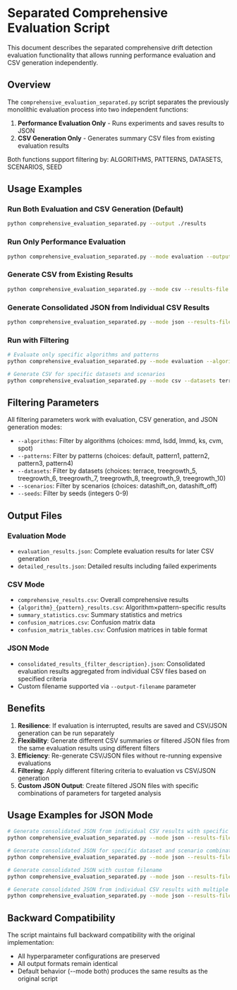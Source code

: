 # Separated Comprehensive Evaluation Script

This document describes the separated comprehensive drift detection evaluation functionality that allows running performance evaluation and CSV generation independently.

## Overview

The `comprehensive_evaluation_separated.py` script separates the previously monolithic evaluation process into two independent functions:

1. **Performance Evaluation Only** - Runs experiments and saves results to JSON
2. **CSV Generation Only** - Generates summary CSV files from existing evaluation results

Both functions support filtering by: ALGORITHMS, PATTERNS, DATASETS, SCENARIOS, SEED

## Usage Examples

### Run Both Evaluation and CSV Generation (Default)
```bash
python comprehensive_evaluation_separated.py --output ./results
```

### Run Only Performance Evaluation
```bash
python comprehensive_evaluation_separated.py --mode evaluation --output ./results
```

### Generate CSV from Existing Results
```bash
python comprehensive_evaluation_separated.py --mode csv --results-file ./results/evaluation_results.json --output ./results
```

### Generate Consolidated JSON from Individual CSV Results
```bash
python comprehensive_evaluation_separated.py --mode json --results-file ./output/comprehensive_results --algorithms lsdd --patterns default
```

### Run with Filtering
```bash
# Evaluate only specific algorithms and patterns
python comprehensive_evaluation_separated.py --mode evaluation --algorithms mmd lsdd --patterns default pattern1

# Generate CSV for specific datasets and scenarios
python comprehensive_evaluation_separated.py --mode csv --datasets terrace treegrowth_5 --scenarios datashift_on
```

## Filtering Parameters

All filtering parameters work with evaluation, CSV generation, and JSON generation modes:

- `--algorithms`: Filter by algorithms (choices: mmd, lsdd, lmmd, ks, cvm, spot)
- `--patterns`: Filter by patterns (choices: default, pattern1, pattern2, pattern3, pattern4)
- `--datasets`: Filter by datasets (choices: terrace, treegrowth_5, treegrowth_6, treegrowth_7, treegrowth_8, treegrowth_9, treegrowth_10)
- `--scenarios`: Filter by scenarios (choices: datashift_on, datashift_off)
- `--seeds`: Filter by seeds (integers 0-9)

## Output Files

### Evaluation Mode
- `evaluation_results.json`: Complete evaluation results for later CSV generation
- `detailed_results.json`: Detailed results including failed experiments

### CSV Mode
- `comprehensive_results.csv`: Overall comprehensive results
- `{algorithm}_{pattern}_results.csv`: Algorithm×pattern-specific results
- `summary_statistics.csv`: Summary statistics and metrics
- `confusion_matrices.csv`: Confusion matrix data
- `confusion_matrix_tables.csv`: Confusion matrices in table format

### JSON Mode
- `consolidated_results_{filter_description}.json`: Consolidated evaluation results aggregated from individual CSV files based on specified criteria
- Custom filename supported via `--output-filename` parameter

## Benefits

1. **Resilience**: If evaluation is interrupted, results are saved and CSV/JSON generation can be run separately
2. **Flexibility**: Generate different CSV summaries or filtered JSON files from the same evaluation results using different filters
3. **Efficiency**: Re-generate CSV/JSON files without re-running expensive evaluations
4. **Filtering**: Apply different filtering criteria to evaluation vs CSV/JSON generation
5. **Custom JSON Output**: Create filtered JSON files with specific combinations of parameters for targeted analysis

## Usage Examples for JSON Mode

```bash
# Generate consolidated JSON from individual CSV results with specific algorithms and patterns
python comprehensive_evaluation_separated.py --mode json --results-file ./output/comprehensive_results --algorithms lsdd --patterns default pattern1

# Generate consolidated JSON for specific dataset and scenario combinations
python comprehensive_evaluation_separated.py --mode json --results-file ./output/comprehensive_results --datasets terrace treegrowth_5 --scenarios datashift_on

# Generate consolidated JSON with custom filename
python comprehensive_evaluation_separated.py --mode json --results-file ./output/comprehensive_results --algorithms lsdd --output-filename lsdd_consolidated.json

# Generate consolidated JSON from individual CSV results with multiple filters
python comprehensive_evaluation_separated.py --mode json --results-file ./output/comprehensive_results --algorithms lsdd --seeds 0 1 2
```

## Backward Compatibility

The script maintains full backward compatibility with the original implementation:
- All hyperparameter configurations are preserved
- All output formats remain identical
- Default behavior (--mode both) produces the same results as the original script
